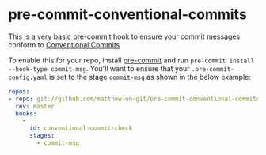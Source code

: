 # pre-commit-conventional-commits

This is a very basic pre-commit hook to ensure your commit messages conform to [Conventional Commits](https://www.conventionalcommits.org/)

To enable this for your repo, install [pre-commit](https://pre-commit.com/#install) and run `pre-commit install --hook-type commit-msg`. You'll want to ensure that your `.pre-commit-config.yaml` is set to the stage `commit-msg` as shown in the below example:

```yaml
repos:
- repo: git://github.com/matthew-on-git/pre-commit-conventional-commits
  rev: master
  hooks:
    -
      id: conventional-commit-check
      stages:
        - commit-msg
```
